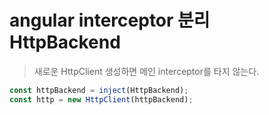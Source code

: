 # angular interceptor 분리 HttpBackend

> 새로운 HttpClient 생성하면 메인 interceptor를 타지 않는다.

```ts
const httpBackend = inject(HttpBackend);
const http = new HttpClient(httpBackend);
```
